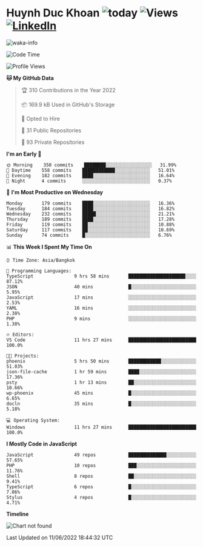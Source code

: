 # Huynh Duc Khoan ![today](https://wakapi.dev/api/badge/f97/interval:today?label=today) ![Views](https://komarev.com/ghpvc/?username=f97) [![LinkedIn](https://img.shields.io/badge/-LinkedIn-5c5c5c?&logo=Linkedin&?logoColor=white&link=https://www.linkedin.com/in/huynhduckhoan/)](https://www.linkedin.com/in/huynhduckhoan/)

![waka-info](https://github-readme-stats.vercel.app/api/wakatime?username=f97&api_domain=wakapi.dev&bg_color=1A202C&title_color=2F855A&icon_color=2F855A&text_color=ffffff&custom_title=Wakapi%20Week%20Stats&layout=compact)

<!--START_SECTION:waka-->
![Code Time](http://img.shields.io/badge/Code%20Time-5%20hrs%209%20mins-blue)

![Profile Views](http://img.shields.io/badge/Profile%20Views-54-blue)

**🐱 My GitHub Data** 

> 🏆 310 Contributions in the Year 2022
 > 
> 📦 169.9 kB Used in GitHub's Storage 
 > 
> 💼 Opted to Hire
 > 
> 📜 31 Public Repositories 
 > 
> 🔑 93 Private Repositories  
 > 
**I'm an Early 🐤** 

```text
🌞 Morning    350 commits    ████████░░░░░░░░░░░░░░░░░   31.99% 
🌆 Daytime    558 commits    ████████████░░░░░░░░░░░░░   51.01% 
🌃 Evening    182 commits    ████░░░░░░░░░░░░░░░░░░░░░   16.64% 
🌙 Night      4 commits      ░░░░░░░░░░░░░░░░░░░░░░░░░   0.37%

```
📅 **I'm Most Productive on Wednesday** 

```text
Monday       179 commits    ████░░░░░░░░░░░░░░░░░░░░░   16.36% 
Tuesday      184 commits    ████░░░░░░░░░░░░░░░░░░░░░   16.82% 
Wednesday    232 commits    █████░░░░░░░░░░░░░░░░░░░░   21.21% 
Thursday     189 commits    ████░░░░░░░░░░░░░░░░░░░░░   17.28% 
Friday       119 commits    ██░░░░░░░░░░░░░░░░░░░░░░░   10.88% 
Saturday     117 commits    ██░░░░░░░░░░░░░░░░░░░░░░░   10.69% 
Sunday       74 commits     █░░░░░░░░░░░░░░░░░░░░░░░░   6.76%

```


📊 **This Week I Spent My Time On** 

```text
⌚︎ Time Zone: Asia/Bangkok

💬 Programming Languages: 
TypeScript               9 hrs 58 mins       █████████████████████░░░░   87.12% 
JSON                     40 mins             █░░░░░░░░░░░░░░░░░░░░░░░░   5.95% 
JavaScript               17 mins             ░░░░░░░░░░░░░░░░░░░░░░░░░   2.53% 
YAML                     16 mins             ░░░░░░░░░░░░░░░░░░░░░░░░░   2.38% 
PHP                      9 mins              ░░░░░░░░░░░░░░░░░░░░░░░░░   1.38%

🔥 Editors: 
VS Code                  11 hrs 27 mins      █████████████████████████   100.0%

🐱‍💻 Projects: 
phoenix                  5 hrs 50 mins       ████████████░░░░░░░░░░░░░   51.03% 
json-file-cache          1 hr 59 mins        ████░░░░░░░░░░░░░░░░░░░░░   17.36% 
psty                     1 hr 13 mins        ██░░░░░░░░░░░░░░░░░░░░░░░   10.66% 
wp-phoenix               45 mins             █░░░░░░░░░░░░░░░░░░░░░░░░   6.65% 
docln                    35 mins             █░░░░░░░░░░░░░░░░░░░░░░░░   5.18%

💻 Operating System: 
Windows                  11 hrs 27 mins      █████████████████████████   100.0%

```

**I Mostly Code in JavaScript** 

```text
JavaScript               49 repos            ██████████████░░░░░░░░░░░   57.65% 
PHP                      10 repos            ███░░░░░░░░░░░░░░░░░░░░░░   11.76% 
Shell                    8 repos             ██░░░░░░░░░░░░░░░░░░░░░░░   9.41% 
TypeScript               6 repos             █░░░░░░░░░░░░░░░░░░░░░░░░   7.06% 
Stylus                   4 repos             █░░░░░░░░░░░░░░░░░░░░░░░░   4.71%

```


**Timeline**

![Chart not found](https://raw.githubusercontent.com/f97/f97/master/charts/bar_graph.png) 


 Last Updated on 11/06/2022 18:44:32 UTC
<!--END_SECTION:waka-->
